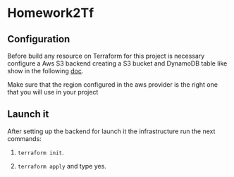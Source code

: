 # Homework2Tf

## Configuration
Before build any resource on Terraform for this project is necessary configure a Aws S3 backend creating a S3 bucket and DynamoDB table like show in the following [doc](https://www.terraform.io/language/settings/backends/s3).

Make sure that the region configured in the aws provider is the right one that you will use in your project

## Launch it
After setting up the backend for launch it the infrastructure run the next commands:
1. `terraform init`.

2. `terraform apply` and type yes.
